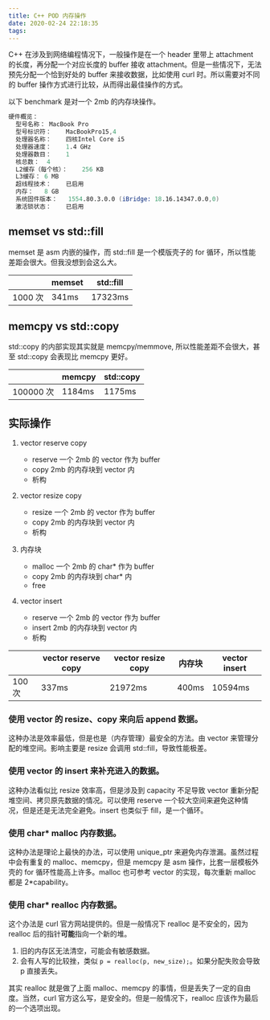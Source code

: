 ```yaml
---
title: C++ POD 内存操作
date: 2020-02-24 22:18:35
tags:
---
```


C++ 在涉及到网络编程情况下，一般操作是在一个 header 里带上 attachment 的长度，再分配一个对应长度的 buffer 接收 attachment。但是一些情况下，无法预先分配一个恰到好处的 buffer 来接收数据，比如使用 curl 时。所以需要对不同的 buffer 操作方式进行比较，从而得出最佳操作的方式。

以下 benchmark 是对一个 2mb 的内存块操作。

```s
硬件概览：
  型号名称：	MacBook Pro
  型号标识符：	MacBookPro15,4
  处理器名称：	四核Intel Core i5
  处理器速度：	1.4 GHz
  处理器数目：	1
  核总数：	4
  L2缓存（每个核）：	256 KB
  L3缓存：	6 MB
  超线程技术：	已启用
  内存：	8 GB
  系统固件版本：	1554.80.3.0.0 (iBridge: 18.16.14347.0.0,0)
  激活锁状态：	已启用
```

## memset vs std::fill

memset 是 asm 内嵌的操作，而 std::fill 是一个模版壳子的 for 循环，所以性能差距会很大。但我没想到会这么大。


|           | memset | std::fill |
| --------- | ------ | --------- |
| 1000 次   | 341ms  | 17323ms    |

## memcpy vs std::copy

std::copy 的内部实现其实就是 memcpy/memmove, 所以性能差距不会很大，甚至 std::copy 会表现比 memcpy 更好。



|           | memcpy | std::copy |
| --------- | ------ | --------- |
| 100000 次 | 1184ms | 1175ms    |


## 实际操作

1. vector reserve copy
    - reserve 一个 2mb 的 vector 作为 buffer
    - copy 2mb 的内存块到 vector 内
    - 析构

2. vector resize copy
    - resize 一个 2mb 的 vector 作为 buffer
    - copy 2mb 的内存块到 vector 内
    - 析构

3. 内存块
    - malloc 一个 2mb 的 char* 作为 buffer
    - copy 2mb 的内存块到 char* 内
    - free

4. vector insert
    - reserve 一个 2mb 的 vector 作为 buffer
    - insert 2mb 的内存块到 vector 内
    - 析构

|       | vector reserve copy | vector resize copy | 内存块 | vector insert |
| ----- | ------------------- | ------------------ | ------ | ------------- |
| 100次 | 337ms               | 21972ms            | 400ms  | 10594ms       |

### 使用 vector 的 resize、copy 来向后 append 数据。

这种办法是效率最低，但是也是（内存管理）最安全的方法。由 vector 来管理分配的堆空间。影响主要是 resize 会调用 std::fill，导致性能极差。

### 使用 vector 的 insert 来补充进入的数据。

这种办法看似比 resize 效率高，但是涉及到 capacity 不足导致 vector 重新分配堆空间、拷贝原先数据的情况。可以使用 reserve 一个较大空间来避免这种情况，但是还是无法完全避免。insert 也类似于 fill，是一个循环。

### 使用 char* malloc 内存数据。

这种办法是理论上最快的办法，可以使用 unique_ptr 来避免内存泄漏。虽然过程中会有重复的 malloc、memcpy，但是 memcpy 是 asm 操作，比套一层模板外壳的 for 循环性能高上许多。malloc 也可参考 vector 的实现，每次重新 malloc 都是 2*capability。

### 使用 char* realloc 内存数据。

这个办法是 curl 官方网站提供的。但是一般情况下 realloc 是不安全的，因为realloc 后的指针**可能**指向一个新的堆。

1. 旧的内存区无法清空，可能会有敏感数据。
2. 会有人写的比较挫，类似 ```p = realloc(p, new_size);```。如果分配失败会导致 p 直接丢失。

其实 realloc 就是做了上面 malloc、memcpy 的事情，但是丢失了一定的自由度。当然，curl 官方这么写，是安全的。但是一般情况下，realloc 应该作为最后的一个选项出现。
